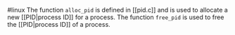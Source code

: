 #linux
The function `alloc_pid` is defined in [[pid.c]] and is used to allocate a new [[PID|process ID]] for a process. The function `free_pid` is used to free the [[PID|process ID]] of a process.